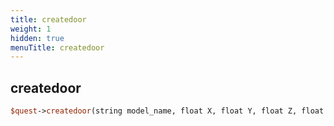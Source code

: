 ```yaml
---
title: createdoor
weight: 1
hidden: true
menuTitle: createdoor
---
```

## createdoor
```perl
$quest->createdoor(string model_name, float X, float Y, float Z, float heading, [int object_type = 58], [int size = 100])
```